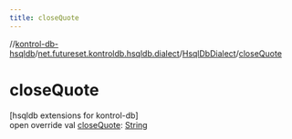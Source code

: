 ```yaml
---
title: closeQuote
---
```

//[kontrol-db-hsqldb](../../../index.html)/[net.futureset.kontroldb.hsqldb.dialect](../index.html)/[HsqlDbDialect](index.html)/[closeQuote](close-quote.html)



# closeQuote



[hsqldb extensions for kontrol-db]\
open override val [closeQuote](close-quote.html): [String](https://kotlinlang.org/api/latest/jvm/stdlib/kotlin/-string/index.html)




